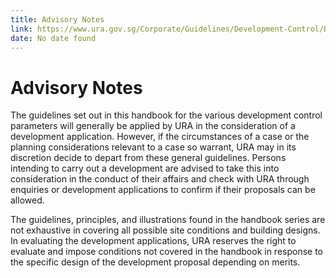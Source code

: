 ```yaml
---
title: Advisory Notes
link: https://www.ura.gov.sg/Corporate/Guidelines/Development-Control/Residential/Semi-Detached-Houses
date: No date found
---
```


# Advisory Notes

The guidelines set out in this handbook for the various development control parameters will generally be applied by URA in the consideration of a development application. However, if the circumstances of a case or the planning considerations relevant to a case so warrant, URA may in its discretion decide to depart from these general guidelines. Persons intending to carry out a development are advised to take this into consideration in the conduct of their affairs and check with URA through enquiries or development applications to confirm if their proposals can be allowed.

The guidelines, principles, and illustrations found in the handbook series are not exhaustive in covering all possible site conditions and building designs. In evaluating the development applications, URA reserves the right to evaluate and impose conditions not covered in the handbook in response to the specific design of the development proposal depending on merits.
